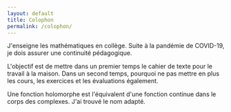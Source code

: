 ```yaml
---
layout: default
title: Colophon
permalink: /colophon/
---
```



J'enseigne les mathématiques en collège. Suite à la pandémie de COVID-19, je dois assurer une continuité pédagogique. 

L'objectif est de mettre dans un premier temps le cahier de texte pour le travail à la maison. Dans un second temps, pourquoi ne pas mettre en plus les cours, les exercices et les évaluations également.

Une fonction holomorphe est l'équivalent d'une fonction continue dans le corps des complexes. J'ai trouvé le nom adapté.

